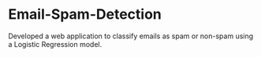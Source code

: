 # Email-Spam-Detection
Developed a web application to classify emails as spam or non-spam using a Logistic Regression model.
